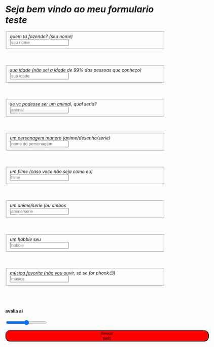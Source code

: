 <html>
<head>
<link rel="stylesheet" href="style.css">
</head>
<body>
  
<h1 style="border-radius: 10px: background-color: red:" ><em>Seja bem vindo ao meu formulario teste</em></h1>

<form action="https://formspree.io/f/xovwarbq" method="post">

<fieldset>
<label><em>quem ta fazendo? (seu nome)</em></label>
  <br>
  <input name="nome_usuario" type="text" placeholder="seu nome">
</fieldset>

<br>
<br>
<br>

<fieldset>
<label><em>sua idade (não sei a idade de 99% das pessoas que conheço)</em></label>
  <br>
  <input name="idade" type="number" placeholder="sua idade">
</fieldset>

<br>
<br>
<br>

<fieldset>
<label><em>se vc podesse ser um animal, qual seria?</em></label>
  <br>
  <input name="animal" type="text" placeholder="animal">
</fieldset>

<br>
<br>
<br>

<fieldset>
<label><em>um personagem manero (anime/desenho/serie)</em></label>
  <br>
<input name="personagem" type="text" placeholder="nome do personagem" > 
</fieldset>

<br>
<br>
<br>

<fieldset>
<label><em>um filme (caso voce não seja como eu)</em></label>
  <br>
<input name="filme" type="text" placeholder="filme">
</fieldset>

<br>
<br>
<br>

<fieldset>
<label><em>um anime/serie (ou ambos</em></label>
  <br>
  <input name="anime/serie" type="text" placeholder="anime/serie">
</fieldset>

<br>
<br>
<br>

<fieldset>
<label><em>um hobbie seu</em></label>
  <br>
  <input name="hobbie" type="text" placeholder="hobbie">
</fieldset>

<br>
<br>
<br>

<fieldset>
<label><em>música favorita (não vou ouvir, só se for phonk😏)</em></label>
<br>
  <input name="musica" type="text" placeholder="música">
</fieldset>

<br>
<br>
<br>

<h4>avalia ai</h4>

<input name="avaliação" type="range">

<br>

<button style="border-radius: 15px; background-color: red; padding-left: 300px; padding-right: 300px;">Enviar tudo</button>
  
</form>  
</body>
</html>
